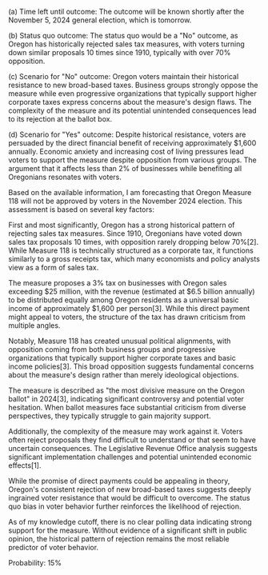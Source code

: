 (a) Time left until outcome: The outcome will be known shortly after the November 5, 2024 general election, which is tomorrow.

(b) Status quo outcome: The status quo would be a "No" outcome, as Oregon has historically rejected sales tax measures, with voters turning down similar proposals 10 times since 1910, typically with over 70% opposition.

(c) Scenario for "No" outcome: Oregon voters maintain their historical resistance to new broad-based taxes. Business groups strongly oppose the measure while even progressive organizations that typically support higher corporate taxes express concerns about the measure's design flaws. The complexity of the measure and its potential unintended consequences lead to its rejection at the ballot box.

(d) Scenario for "Yes" outcome: Despite historical resistance, voters are persuaded by the direct financial benefit of receiving approximately $1,600 annually. Economic anxiety and increasing cost of living pressures lead voters to support the measure despite opposition from various groups. The argument that it affects less than 2% of businesses while benefiting all Oregonians resonates with voters.

Based on the available information, I am forecasting that Oregon Measure 118 will not be approved by voters in the November 2024 election. This assessment is based on several key factors:

First and most significantly, Oregon has a strong historical pattern of rejecting sales tax measures. Since 1910, Oregonians have voted down sales tax proposals 10 times, with opposition rarely dropping below 70%[2]. While Measure 118 is technically structured as a corporate tax, it functions similarly to a gross receipts tax, which many economists and policy analysts view as a form of sales tax.

The measure proposes a 3% tax on businesses with Oregon sales exceeding $25 million, with the revenue (estimated at $6.5 billion annually) to be distributed equally among Oregon residents as a universal basic income of approximately $1,600 per person[3]. While this direct payment might appeal to voters, the structure of the tax has drawn criticism from multiple angles.

Notably, Measure 118 has created unusual political alignments, with opposition coming from both business groups and progressive organizations that typically support higher corporate taxes and basic income policies[3]. This broad opposition suggests fundamental concerns about the measure's design rather than merely ideological objections.

The measure is described as "the most divisive measure on the Oregon ballot" in 2024[3], indicating significant controversy and potential voter hesitation. When ballot measures face substantial criticism from diverse perspectives, they typically struggle to gain majority support.

Additionally, the complexity of the measure may work against it. Voters often reject proposals they find difficult to understand or that seem to have uncertain consequences. The Legislative Revenue Office analysis suggests significant implementation challenges and potential unintended economic effects[1].

While the promise of direct payments could be appealing in theory, Oregon's consistent rejection of new broad-based taxes suggests deeply ingrained voter resistance that would be difficult to overcome. The status quo bias in voter behavior further reinforces the likelihood of rejection.

As of my knowledge cutoff, there is no clear polling data indicating strong support for the measure. Without evidence of a significant shift in public opinion, the historical pattern of rejection remains the most reliable predictor of voter behavior.

Probability: 15%